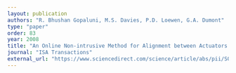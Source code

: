 ```yaml
---
layout: publication
authors: "R. Bhushan Gopaluni, M.S. Davies, P.D. Loewen, G.A. Dumont"
type: "paper"
order: 83
year: 2008
title: "An Online Non-intrusive Method for Alignment between Actuators and their Response Centers on a Paper Machine"
journal: "ISA Transactions"
external_url: "https://www.sciencedirect.com/science/article/abs/pii/S0019057808000049"
---
```

